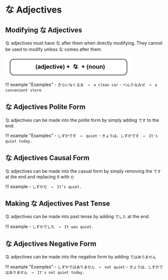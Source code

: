 # な Adjectives

## Modifying な Adjectives

な adjectives must have な after them when directly modifying. They cannot be used to modify unless な comes after them.

![な Adjectives](../../assets/images/な-adjectives.png)

!!! example "Examples"
    - `きらいなくるま　→　a clean car`
    - `べんりなみせ　→　a convenient store`

## な Adjectives Polite Form

な adjectives can be made into the polite form by simply adding `です` to the end.

!!! example "Examples"
    - `しずかです　→　quiet`
    - `きょうは、しずかです　→　It's quiet today.`

## な Adjectives Causal Form

な adjectives can be made into the casual form by simply removing the `です` at the end and replacing it with `だ`

!!! example
    - `しずかだ　→　It's quiet.`

## Making な Adjectives Past Tense

な adjectives can be made into past tense by adding `でした` at the end.

!!! example
    - `しずかでした　→　It was quiet.`
    

## な Adjectives Negative Form

な adjectives can be made into the negative form by adding `ではありません`

!!! example "Examples"
    - `しずかではありません　→　not quiet`
    - `きょうは、しずかではありません　→　It's not quiet today.`